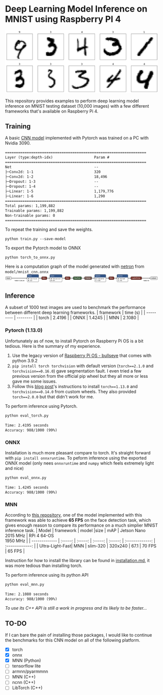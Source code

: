 # Deep Learning Model Inference on MNIST using Raspberry PI 4
![mnist](figures/mnist.png)

This repository provides examples to perform deep learning model inference on MNIST testing dataset (10,000 images) with a few different frameworks that's available on Raspberry Pi 4.

## Training
A basic [CNN model](https://github.com/pytorch/examples/tree/main/mnist) implemented with Pytorch was trained on a PC with Nvidia 3090.
```
=================================================================
Layer (type:depth-idx)                   Param #
=================================================================
Net                                      --
├─Conv2d: 1-1                            320
├─Conv2d: 1-2                            18,496
├─Dropout: 1-3                           --
├─Dropout: 1-4                           --
├─Linear: 1-5                            1,179,776
├─Linear: 1-6                            1,290
=================================================================
Total params: 1,199,882
Trainable params: 1,199,882
Non-trainable params: 0
=================================================================
```

To repeat the training and save the weights.
```
python train.py --save-model 
```

To export the Pytorch model to ONNX
```
python torch_to_onnx.py
```

Here is a computation graph of the model generated with [netron](https://netron.app/) from `model/mnist_cnn.onnx`
![model_graph](figures/mnist_cnn.onnx.png)

## Inference
A subset of 1000 test images are used to benchmark the performance between different deep learning frameworks.
| framework | time (s) |
| --------- | -------- |
| torch | 2.4196 |
| ONNX | 1.4245 |
| MNN | 2.1080 |

### Pytorch (1.13.0)
Unfortunately as of now, to install Pytorch on Raspberry Pi OS is a bit tedious. Here is the summary of my experience. 
1. Use the legacy version of [Raspberry Pi OS - bullseye](https://www.raspberrypi.com/software/operating-systems/#raspberry-pi-os-legacy) that comes with python 3.9.2
2. `pip install torch torchvision` with default version (`torch==2.1.0` and `torchvision==0.16.0`) gave segmentation fault. I even tried a few previous version from the official pip wheel but they all more or less gave me some issues.
3. Follow this [blog post](https://qengineering.eu/install-pytorch-on-raspberry-pi-4.html)'s instructions to install `torch==1.13.0` and `torchvision==0.14.0` from custom wheels. They also provided `torch==2.0.0` but that didn't work for me.

To perform inference using Pytorch.

```
python eval_torch.py

Time: 2.4195 seconds
Accuracy: 988/1000 (99%)
```

### ONNX
Installation is much more pleasant compare to torch. It's straight forward with `pip install onnxruntime`. To peform inference using the exported ONNX model (only nees `onnxruntime` and `numpy` which feels extremely light and nice)
```
python eval_onnx.py

Time: 1.4245 seconds
Accuracy: 988/1000 (99%)
```

### MNN
According to [this repository](https://github.com/Qengineering/LFFD-MNN-Raspberry-Pi-4), one of the model implemented with this framework was able to achieve **65 FPS** on the face detection task, which gives enough reason to compare its performance on a much simplier MNIST inference task.
| Model  | framework | model |size |  mAP | Jetson Nano<br/>2015 MHz | RPi 4 64-OS<br/>1950 MHz |
| ------------- | :-----: | :-----:  | :-----:  | :-----:  | :-------------:  | :-------------: |
| Ultra-Light-Fast| MNN | slim-320 | 320x240 | 67.1  | 70 FPS | 65 FPS |

Instruction for how to install the library can be found in [installation.md](eval_mnn/installation.md), it was more tedious than installing torch.

To perform inference using its python API
```
python eval_mnn.py

Time: 2.1080 seconds
Accuracy: 988/1000 (99%)
```

_To use its C++ API is still a work in progress and its likely to be faster..._

## TO-DO
If I can bare the pain of installing those packages, I would like to continue the benchmarks for this CNN model on all of the following platform.
- [x] torch
- [x] onnx
- [x] MNN (Python)
- [ ] tensorflow lite
- [ ] armnn/pyarmmnn
- [ ] MNN (C++)
- [ ] ncnn (C++)
- [ ] LibTorch (C++)